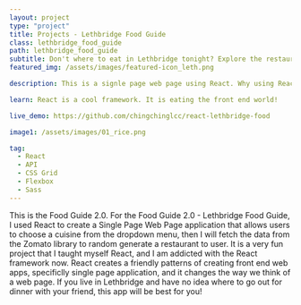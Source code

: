 ```yaml
---
layout: project
type: "project"
title: Projects - Lethbridge Food Guide
class: lethbridge_food_guide
path: lethbridge_food_guide
subtitle: Don't where to eat in Lethbridge tonight? Explore the restaurant in Lethbrigde.
featured_img: /assets/images/featured-icon_leth.png

description: This is a signle page web page using React. Why using React to create this app? React allows every developer to create and pusblish component or contribute to the main projects like React or Redux. And it is a growing community, it gets better and better!

learn: React is a cool framework. It is eating the front end world!

live_demo: https://github.com/chingchinglcc/react-lethbridge-food

image1: /assets/images/01_rice.png

tag:
  - React
  - API
  - CSS Grid
  - Flexbox
  - Sass
---
```


This is the Food Guide 2.0. For the Food Guide 2.0 - Lethbridge Food Guide, I used React to create a Single Page Web Page application that allows users to choose a cuisine from the dropdown menu, then I will fetch the data from the Zomato library to random generate a restaurant to user. It is a very fun project that I taught myself React, and I am addicted with the React framework now. React creates a friendly patterns of creating front end web apps, specificlly single page application, and it changes the way we think of a web page.
If you live in Lethbridge and have no idea where to go out for dinner with your friend, this app will be best for you!
